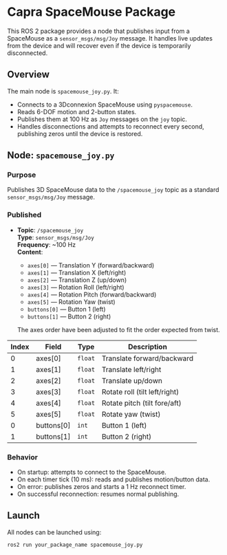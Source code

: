 # Capra SpaceMouse Package

This ROS 2 package provides a node that publishes input from a SpaceMouse as a `sensor_msgs/msg/Joy` message. It handles live updates from the device and will recover even if the device is temporarily disconnected.

## Overview

The main node is `spacemouse_joy.py`. It:
- Connects to a 3Dconnexion SpaceMouse using `pyspacemouse`.
- Reads 6-DOF motion and 2-button states.
- Publishes them at 100 Hz as `Joy` messages on the `joy` topic.
- Handles disconnections and attempts to reconnect every second, publishing zeros until the device is restored.

## Node: `spacemouse_joy.py`

### Purpose

Publishes 3D SpaceMouse data to the `/spacemouse_joy` topic as a standard `sensor_msgs/msg/Joy` message.

### Published

- **Topic**: `/spacemouse_joy`  
  **Type**: `sensor_msgs/msg/Joy`  
  **Frequency**: ~100 Hz  
  **Content**:
  - `axes[0]` — Translation Y (forward/backward)
  - `axes[1]` — Translation X (left/right)
  - `axes[2]` — Translation Z (up/down)
  - `axes[3]` — Rotation Roll (left/right)
  - `axes[4]` — Rotation Pitch (forward/backward)
  - `axes[5]` — Rotation Yaw (twist)
  - `buttons[0]` — Button 1 (left)
  - `buttons[1]` — Button 2 (right)
  
  The axes order have been adjusted to fit the order expected from twist.

| Index | Field         | Type    | Description                    |
|-------|---------------|---------|--------------------------------|
| 0     | axes[0]       | `float` | Translate forward/backward     |
| 1     | axes[1]       | `float` | Translate left/right           |
| 2     | axes[2]       | `float` | Translate up/down              |
| 3     | axes[3]       | `float` | Rotate roll (tilt left/right)  |
| 4     | axes[4]       | `float` | Rotate pitch (tilt fore/aft)   |
| 5     | axes[5]       | `float` | Rotate yaw (twist)             |
| 0     | buttons[0]    | `int`   | Button 1 (left)                |
| 1     | buttons[1]    | `int`   | Button 2 (right)               |

### Behavior

- On startup: attempts to connect to the SpaceMouse.
- On each timer tick (10 ms): reads and publishes motion/button data.
- On error: publishes zeros and starts a 1 Hz reconnect timer.
- On successful reconnection: resumes normal publishing.

## Launch

All nodes can be launched using:

```bash
ros2 run your_package_name spacemouse_joy.py